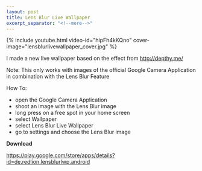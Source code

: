 ```yaml
---
layout: post
title: Lens Blur Live Wallpaper
excerpt_separator: "<!--more-->"
---
```


{% include youtube.html video-id="hipFh4kKQno" cover-image="lensblurlivewallpaper_cover.jpg" %}

I made a new live wallpaper based on the effect from&nbsp;http://depthy.me/

Note: This only works with images of the official Google Camera Application in combination with the Lens Blur Feature

How To:
- open the Google Camera Application
- shoot an image with the Lens Blur image
- long press on a free spot in your home screen
- select Wallpaper
- select Lens Blur Live Wallpaper
- go to settings and choose the Lens Blur image

**Download**

<https://play.google.com/store/apps/details?id=de.redlion.lensblurlwp.android>
